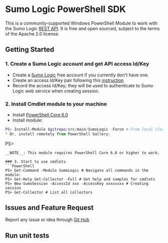 # Sumo Logic PowerShell SDK

This is a community-supported Windows PowerShell Module to work with the Sumo Logic [REST API](https://help.sumologic.com/APIs).
It is free and open sourced, subject to the terms of the Apache 2.0 license.

## Getting Started

### 1. Create a Sumo Logic account and get API access Id/Key
* Create a [Sumo Logic](https://www.sumologic.com/) free account if you currently don't have one.
* Create an access Id/Key pair following this [instruction](https://help.sumologic.com/Manage/Security/Access_Keys)
* Record the access Id/Key; they will be used to authenticate to Sumo Logic web service when creating session.

### 2. Install Cmdlet module to your machine
* Install [PowerShell Core 6.0](https://github.com/PowerShell/PowerShell)
* Install module:
```PowerShell
PS> Install-Module $gitrepo/src/main/SumoLogic -Force # From local clone
* Or, install remotely from PowerShell Gallery:
```
PS> 
```
__NOTE__: This module requires PowerShell Core 6.0 or higher to work.

### 3. Start to use cmdlets
```PowerShell
PS> Get-Command -Module SumoLogic # Navigate all commands in the module:
PS> Get-Help Get-Collector -Full # Get help and samples for cmdlets
PS> New-SumoSession -AccessId xxx -AccessKey xxxxxxxx # Creating session
PS> Get-Collector # List all collectors
```

## Issues and Feature Request
Report any issue or idea through [Git Hub](https://github.com/SumoLogic/sumo-powershell-sdk)

## Run unit tests
